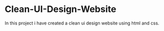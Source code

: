 # Clean-UI-Design-Website
In this project i have created a clean ui design website using html and css.
